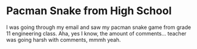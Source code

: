 # Pacman Snake from High School

I was going through my email and saw my pacman snake game from grade 11 engineering class.
Aha, yes I know, the amount of comments... teacher was going harsh with comments, mmmh yeah.